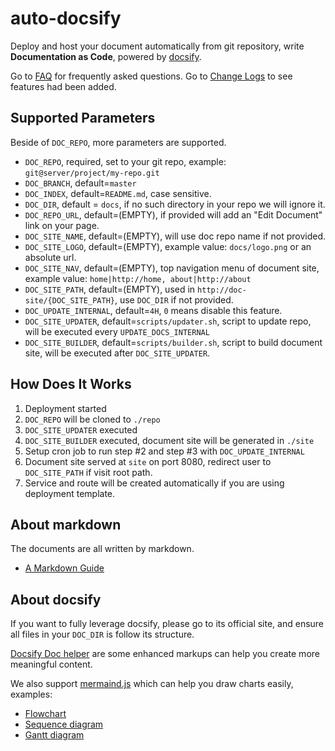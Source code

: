 # auto-docsify

Deploy and host your document automatically from git repository, write **Documentation as Code**, powered by [docsify](https://docsify.js.org).

Go to [FAQ](./FAQ.md) for frequently asked questions.
Go to [Change Logs](./ChangeLog.md) to see features had been added.

## Supported Parameters

Beside of `DOC_REPO`, more parameters are supported.

- `DOC_REPO`, required, set to your git repo, example: `git@server/project/my-repo.git`
- `DOC_BRANCH`, default=`master`
- `DOC_INDEX`, default=`README.md`, case sensitive.
- `DOC_DIR`, default = `docs`, if no such directory in your repo we will ignore it.
- `DOC_REPO_URL`, default=(EMPTY), if provided will add an "Edit Document" link on your page.
- `DOC_SITE_NAME`, default=(EMPTY), will use doc repo name if not provided.
- `DOC_SITE_LOGO`, default=(EMPTY), example value: `docs/logo.png` or an absolute url.
- `DOC_SITE_NAV`, default=(EMPTY), top navigation menu of document site, example value: `home|http://home, about|http://about`
- `DOC_SITE_PATH`, default=(EMPTY), used in `http://doc-site/{DOC_SITE_PATH}`, use `DOC_DIR` if not provided.
- `DOC_UPDATE_INTERNAL`, default=`4H`, `0` means disable this feature.
- `DOC_SITE_UPDATER`, default=`scripts/updater.sh`, script to update repo, will be executed every `UPDATE_DOCS_INTERNAL`
- `DOC_SITE_BUILDER`, default=`scripts/builder.sh`, script to build document site, will be executed after `DOC_SITE_UPDATER`.

## How Does It Works

1. Deployment started
2. `DOC_REPO` will be cloned to `./repo`
3. `DOC_SITE_UPDATER` executed
4. `DOC_SITE_BUILDER` executed, document site will be generated in `./site`
5. Setup cron job to run step #2 and step #3 with `DOC_UPDATE_INTERNAL`
6. Document site served at `site` on port 8080, redirect user to `DOC_SITE_PATH` if visit root path.
7. Service and route will be created automatically if you are using deployment template.

## About markdown

The documents are all written by markdown.

- [A Markdown Guide](https://guides.github.com/features/mastering-markdown)

## About docsify

If you want to fully leverage docsify, please go to its official site, and ensure all files in your `DOC_DIR` is follow its structure.

[Docsify Doc helper](https://docsify.now.sh/helpers) are some enhanced markups can help you create more meaningful content.

We also support [mermaind.js](https://mermaidjs.github.io/) which can help you draw charts easily, examples:

- [Flowchart](https://mermaidjs.github.io/flowchart.html)
- [Sequence diagram](https://mermaidjs.github.io/sequenceDiagram.html)
- [Gantt diagram](https://mermaidjs.github.io/gantt.html)
